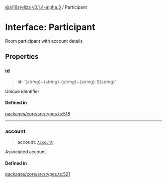 [@ai16z/eliza v0.1.4-alpha.3](../index.md) / Participant

# Interface: Participant

Room participant with account details

## Properties

### id

> **id**: \`$\{string\}-$\{string\}-$\{string\}-$\{string\}-$\{string\}\`

Unique identifier

#### Defined in

[packages/core/src/types.ts:518](https://github.com/Sifchain/sa-eliza/blob/main/packages/core/src/types.ts#L518)

***

### account

> **account**: [`Account`](Account.md)

Associated account

#### Defined in

[packages/core/src/types.ts:521](https://github.com/Sifchain/sa-eliza/blob/main/packages/core/src/types.ts#L521)

